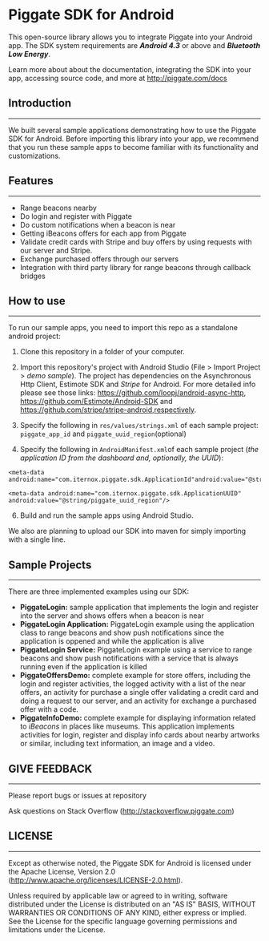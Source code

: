 Piggate SDK for Android
========================

This open-source library allows you to integrate Piggate into your Android app. The SDK system requirements are ***Android 4.3*** or above and ***Bluetooth Low Energy***.

Learn more about about the documentation, integrating the SDK into your app, accessing source code, and more at http://piggate.com/docs

## Introduction
------------

We built several sample applications demonstrating how to use the Piggate SDK for Android. Before importing this library into your app, we recommend that you run these sample apps to become familiar with its functionality and customizations.

## Features
--------
- Range beacons nearby
- Do login and register with Piggate
- Do custom notifications when a beacon is near
- Getting iBeacons offers for each app from Piggate
- Validate credit cards with Stripe and buy offers by using requests with our server and Stripe.
- Exchange purchased offers through our servers
- Integration with third party library for range beacons through callback bridges

## How to use
-----------

To run our sample apps, you need to import this repo as a standalone android project:

1. Clone this repository in a folder of your computer.

2. Import this repository's project with Android Studio (File > Import Project > *demo sample*). The project has dependencies on the Asynchronous Http Client, Estimote SDK and *Stripe* for Android. For more detailed info please see those links: https://github.com/loopj/android-async-http, https://github.com/Estimote/Android-SDK and https://github.com/stripe/stripe-android,respectively.

3. Specify the following in `res/values/strings.xml` of each sample project:
`piggate_app_id` and `piggate_uuid_region`(optional)

4. Specify the following in `AndroidManifest.xml`of each sample project (*the application ID from the dashboard and, optionally, the UUID*):
 ```
 <meta-data android:name="com.iternox.piggate.sdk.ApplicationId"android:value="@string/piggate_app_id"/>
 
 <meta-data android:name="com.iternox.piggate.sdk.ApplicationUUID" android:value="@string/piggate_uuid_region"/>
 ```
 
6. Build and run the sample apps using Android Studio.

We also are planning to upload our SDK into maven for simply importing with a single line.

## Sample Projects
---------------

There are three implemented examples using our SDK:

- **PiggateLogin:** sample application that implements the login and register into the server and shows offers when a beacon is near
- **PiggateLogin Application:** PiggateLogin example using the application class to range beacons and show push notifications since the application is oppened and while the application is alive
- **PiggateLogin Service:** PiggateLogin example using a service to range beacons and show push notifications with a service that is always running even if the application is killed
- **PiggateOffersDemo:** complete example for store offers, including the login and register activities, the logged activity with a list of the near offers, an activity for purchase a single offer validating a credit card and doing a request to our server, and an activity for exchange a purchased offer with a code.
-  **PiggateInfoDemo:** complete example for displaying information related to *iBeacons* in places like museums. This application implements activities for login, register and display info cards about nearby artworks or similar, including text information, an image and a video.

## GIVE FEEDBACK
-------------
Please report bugs or issues at repository

Ask questions on Stack Overflow (http://stackoverflow.piggate.com)


## LICENSE
-------

Except as otherwise noted, the Piggate SDK for Android is licensed under the Apache License, Version 2.0 (http://www.apache.org/licenses/LICENSE-2.0.html).

Unless required by applicable law or agreed to in writing, software distributed under the License is distributed on an "AS IS" BASIS, WITHOUT WARRANTIES OR CONDITIONS OF ANY KIND, either express or implied.  See the License for the specific language governing permissions and limitations under the License.